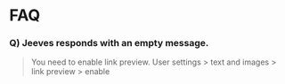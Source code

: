 # FAQ


### Q) Jeeves responds with an empty message.
>You need to enable link preview. User settings > text and images > link preview > enable

